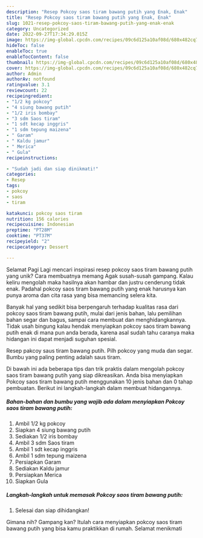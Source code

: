 ```yaml
---
description: "Resep Pokcoy saos tiram bawang putih yang Enak, Enak"
title: "Resep Pokcoy saos tiram bawang putih yang Enak, Enak"
slug: 1021-resep-pokcoy-saos-tiram-bawang-putih-yang-enak-enak
category: Uncategorized
date: 2022-09-27T17:34:29.015Z
image: https://img-global.cpcdn.com/recipes/09c6d125a10af08d/680x482cq70/pokcoy-saos-tiram-bawang-putih-foto-resep-utama.jpg
hideToc: false
enableToc: true
enableTocContent: false
thumbnail: https://img-global.cpcdn.com/recipes/09c6d125a10af08d/680x482cq70/pokcoy-saos-tiram-bawang-putih-foto-resep-utama.jpg
cover: https://img-global.cpcdn.com/recipes/09c6d125a10af08d/680x482cq70/pokcoy-saos-tiram-bawang-putih-foto-resep-utama.jpg
author: Admin
authorAv: notfound
ratingvalue: 3.1
reviewcount: 22
recipeingredient:
- "1/2 kg pokcoy"
- "4 siung bawang putih"
- "1/2 iris bombay"
- "3 sdm Saos tiram"
- "1 sdt kecap inggris"
- "1 sdm tepung maizena"
- " Garam"
- " Kaldu jamur"
- " Merica"
- " Gula"
recipeinstructions:

- "Sudah jadi dan siap dinikmati!"
categories:
- Resep
tags:
- pokcoy
- saos
- tiram

katakunci: pokcoy saos tiram 
nutrition: 156 calories
recipecuisine: Indonesian
preptime: "PT28M"
cooktime: "PT37M"
recipeyield: "2"
recipecategory: Dessert

---
```



Selamat Pagi Lagi mencari inspirasi resep pokcoy saos tiram bawang putih yang unik? Cara membuatnya memang Agak susah-susah gampang. Kalau keliru mengolah maka hasilnya akan hambar dan justru cenderung tidak enak. Padahal pokcoy saos tiram bawang putih yang enak harusnya kan punya aroma dan cita rasa yang bisa memancing selera kita.


Banyak hal yang sedikit bisa berpengaruh terhadap kualitas rasa dari pokcoy saos tiram bawang putih, mulai dari jenis bahan, lalu pemilihan bahan segar dan bagus, sampai cara membuat dan menghidangkannya. Tidak usah bingung kalau hendak menyiapkan pokcoy saos tiram bawang putih enak di mana pun anda berada, karena asal sudah tahu caranya maka hidangan ini dapat menjadi suguhan spesial.

Resep pakcoy saus tiram bawang putih. Pilh pokcoy yang muda dan segar. Bumbu yang paling penting adalah saus tiram.


Di bawah ini ada beberapa tips dan trik praktis dalam mengolah pokcoy saos tiram bawang putih yang siap dikreasikan. Anda bisa menyiapkan Pokcoy saos tiram bawang putih menggunakan 10 jenis bahan dan 0 tahap pembuatan. Berikut ini langkah-langkah dalam membuat hidangannya.

<!--inarticleads1-->

##### Bahan-bahan dan bumbu yang wajib ada dalam menyiapkan Pokcoy saos tiram bawang putih:

1. Ambil 1/2 kg pokcoy
1. Siapkan 4 siung bawang putih
1. Sediakan 1/2 iris bombay
1. Ambil 3 sdm Saos tiram
1. Ambil 1 sdt kecap inggris
1. Ambil 1 sdm tepung maizena
1. Persiapkan  Garam
1. Sediakan  Kaldu jamur
1. Persiapkan  Merica
1. Siapkan  Gula




<!--inarticleads2-->

##### Langkah-langkah untuk memasak Pokcoy saos tiram bawang putih:


1. Selesai dan siap dihidangkan!



Gimana nih? Gampang kan? Itulah cara menyiapkan pokcoy saos tiram bawang putih yang bisa kamu praktikkan di rumah. Selamat menikmati
